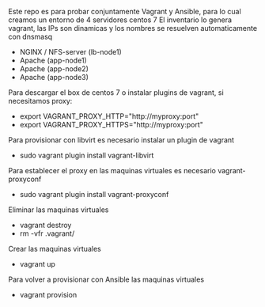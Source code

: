 Este repo es para probar conjuntamente Vagrant y Ansible, para lo cual creamos un entorno de 4 servidores centos 7
El inventario lo genera vagrant, las IPs son dinamicas y los nombres se resuelven automaticamente con dnsmasq
- NGINX / NFS-server (lb-node1)
- Apache (app-node1)
- Apache (app-node2)
- Apache (app-node3)

Para descargar el box de centos 7 o instalar plugins de vagrant, si necesitamos proxy:
- export VAGRANT_PROXY_HTTP="http://myproxy:port"
- export VAGRANT_PROXY_HTTPS="http://myproxy:port"


Para provisionar con libvirt es necesario instalar un plugin de vagrant
- sudo vagrant plugin install vagrant-libvirt


Para establecer el proxy en las maquinas virtuales es necesario vagrant-proxyconf
- sudo vagrant plugin install vagrant-proxyconf

Eliminar las maquinas virtuales
- vagrant destroy
- rm -vfr .vagrant/

Crear las maquinas virtuales
- vagrant up

Para volver a provisionar con Ansible las maquinas virtuales
- vagrant provision
